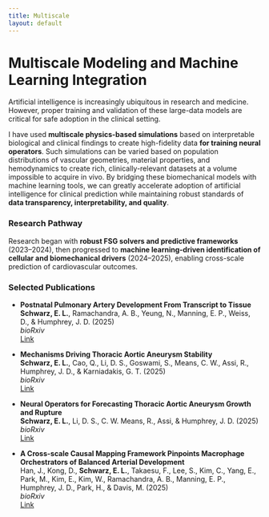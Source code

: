 ```yaml
---
title: Multiscale
layout: default
---
```


# Multiscale Modeling and Machine Learning Integration

Artificial intelligence is increasingly ubiquitous in research and medicine. However, proper training and validation of these large-data models are critical for safe adoption in the clinical setting.  

I have used **multiscale physics-based simulations** based on interpretable biological and clinical findings to create high-fidelity data **for training neural operators**. Such simulations can be varied based on population distributions of vascular geometries, material properties, and hemodynamics to create rich, clinically-relevant datasets at a volume impossible to acquire in vivo. By bridging these biomechanical models with machine learning tools, we can greatly accelerate adoption of artificial intelligence for clinical prediction while maintaining robust standards of **data transparency, interpretability, and quality**.  

### Research Pathway

Research began with **robust FSG solvers and predictive frameworks** (2023–2024), then progressed to **machine learning-driven identification of cellular and biomechanical drivers** (2024–2025), enabling cross-scale prediction of cardiovascular outcomes.  

### Selected Publications

- **Postnatal Pulmonary Artery Development From Transcript to Tissue**  
  **Schwarz, E. L.**, Ramachandra, A. B., Yeung, N., Manning, E. P., Weiss, D., & Humphrey, J. D. (2025)  
  *bioRxiv*  
  [Link](https://pmc.ncbi.nlm.nih.gov/articles/PMC12157632/)

- **Mechanisms Driving Thoracic Aortic Aneurysm Stability**  
  **Schwarz, E. L.**, Cao, Q., Li, D. S., Goswami, S., Means, C. W., Assi, R., Humphrey, J. D., & Karniadakis, G. T. (2025)  
  *bioRxiv*  
  [Link](https://pmc.ncbi.nlm.nih.gov/articles/PMC12157632/)

- **Neural Operators for Forecasting Thoracic Aortic Aneurysm Growth and Rupture**  
  **Schwarz, E. L.**, Li, D. S., C. W. Means, R., Assi, & Humphrey, J. D. (2025)  
  *bioRxiv*  
  [Link](https://pmc.ncbi.nlm.nih.gov/articles/PMC12157632/)

- **A Cross-scale Causal Mapping Framework Pinpoints Macrophage Orchestrators of Balanced Arterial Development**  
  Han, J., Kong, D., **Schwarz, E. L.**, Takaesu, F., Lee, S., Kim, C., Yang, E., Park, M., Kim, E., Kim, W., Ramachandra, A. B., Manning, E. P., Humphrey, J. D., Park, H., & Davis, M. (2025)  
  *bioRxiv*  
  [Link](https://www.biorxiv.org/content/10.1101/2025.10.08.681286.abstract)